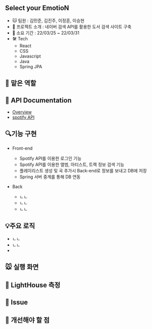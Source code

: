 ## Select your EmotioN

+ 🐱 팀원 : 김민준, 김진주, 이정훈, 이승현
+ 🐹 프로젝트 소개 : 네이버 검색 API를 활용한 도서 검색 사이트 구축
+ 💪 소요 기간 : 22/03/25 ~ 22/03/31
+ 🛠️ Tech
  + React
  + CSS
  + Javascript
  + Java
  + Spring JPA


## 🐰 맡은 역할

## 📖 API Documentation
+ [Overview](https://documenter.getpostman.com/view/19511452/UVypzd8x)
+ [spotify API](https://developer.spotify.com/console/)

## :mag:기능 구현
+ Front-end
  + Spotify API를 이용한 로그인 기능
  + Spotify API를 이용한 앨범, 아티스트, 트랙 정보 검색 기능
  + 플레이리스트 생성 및 곡 추가시 Back-end로 정보를 보내고 DB에 저장
  + Spring 서버 중계를 통해 DB 연동

+ Back
  + ㄴㄴ
  + ㄴㄴ
  + ㄴㄴ

## :bulb:주요 로직
+ ㄴㄴ
+ ㄴㄴ
+ 

## 🐭 실행 화면


## 🎨 LightHouse 측정


## 🐯 Issue


## 🐻 개선해야 할 점
